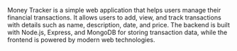 Money Tracker is a simple web application that helps users manage their financial transactions. It allows users to add, view, and track transactions with details such as name, description, date, and price. The backend is built with Node.js, Express, and MongoDB for storing transaction data, while the frontend is powered by modern web technologies.
